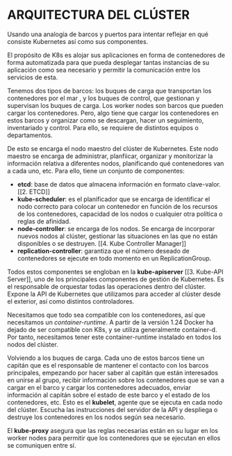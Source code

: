 # ARQUITECTURA DEL CLÚSTER

Usando una analogía de barcos y puertos para intentar reflejar en qué consiste Kubernetes así como sus componentes.

El propósito de K8s es alojar sus aplicaciones en forma de contenedores de forma automatizada para que pueda desplegar tantas instancias de su aplicación como sea necesario y permitir la comunicación entre los servicios de esta. 

Tenemos dos tipos de barcos: los buques de carga que transportan los contenedores por el mar , y los buques de control,  que gestionan y supervisan los buques de carga. 
Los worker nodes son barcos que pueden cargar los contenedores. Pero, algo tiene que cargar los contenedores en estos barcos y organizar como se descargan, hacer un seguimiento, inventariado y control. Para ello, se requiere de distintos equipos o departamentos.

De esto se encarga el nodo maestro del clúster de Kubernetes. Este nodo maestro se encarga de administrar, planfiicar, organizar y monitorizar la información relativa a diferentes nodos, planificando qué contenedores van a cada uno, etc.
Para ello, tiene un conjunto de componentes:
- **etcd**: base de datos que almacena información en formato clave-valor. [[2. ETCD]]
- **kube-scheduler**: es el planificador que se encarga de identificar el nodo correcto para colocar un contenedor en función de los recursos de los contenedores, capacidad de los nodos o cualquier otra política o reglas de afinidad. 
- **node-controller**: se encarga de los nodos. Se encarga de incorporar nuevos nodos al clúster, gestionar las situaciones en las que no están disponibles o se destruyen. [[4. Kube Controller Manager]]
- **replication-controller**: garantiza que el número deseado de contenedores se ejecute en todo momento en un ReplicationGroup. 

Todos estos componentes se engloban en la **kube-apiserver** [[3. Kube-API Server]], uno de los principales componentes de gestión de Kubernetes. Es el responsable de orquestar todas las operaciones dentro del clúster. Expone la API de Kubernetes que utilizamos para acceder al clúster desde el exterior, así como distintos controladores. 

Necesitamos que todo sea compatible con los contenedores, así que necesitamos un *container-runtime*. A partir de la versión 1.24 Docker ha dejado de ser compatible con K8s, y se utiliza generalmente container-d.  Por tanto, necesitamos tener este container-runtime instalado en todos los nodos del clúster. 

Volviendo a los buques de carga. Cada uno de estos barcos tiene un capitán que es el responsable de mantener el contacto con los barcos principales, empezando por hacer saber al capitán que están interesados en unirse al grupo, recibir información sobre los contenedores que se van a cargar en el barco y cargar los contenedores adecuados, enviar información al capitán sobre el estado de este barco y el estado de los contenedores, etc. Esto es el **kubelet**, agente que se ejecuta en cada nodo del clúster. Escucha las instrucciones del servidor de la API y despliega o destruye los contenedores en los nodos según sea necesario. 

El **kube-proxy** asegura que las reglas necesarias están en su lugar en los worker nodes para permitir que los contenedores que se ejecutan en ellos se comuniquen entre sí. 